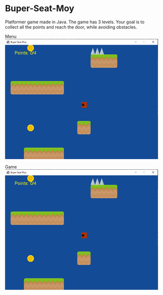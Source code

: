 # Buper-Seat-Moy
Platformer game made in Java. The game has 3 levels. Your goal is to collect all the points and reach the door, while avoiding obstacles.

Menu
![Menu](BuperSeatMoy-game.PNG)

Game
![Game](BuperSeatMoy-game.PNG)